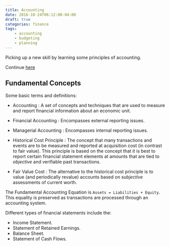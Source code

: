 ```yaml
---
title: Accounting
date: 2016-10-24T06:12:00-04:00
draft: true
categories: finance
tags:
    - accounting
    - budgeting
    - planning
---
```


Picking up a new skill by learning some principles of accounting.
<!--more-->

Continue [here](http://www.principlesofaccounting.com/chapter-1/accounting-equation/)

## Fundamental Concepts
Some basic terms and definitions:

- Accounting
: A set of concepts and techniques that are used to measure and report financial information about an economic unit.

- Financial Accounting
: Encompasses external reporting issues.

- Managerial Accounting
: Encompasses internal reporting issues.

- Historical Cost Principle
: The concept that many transactions and events are to be measured and reported at acquisition cost (in contrast to fair value). This principle is based on the concept that it is best to report certain financial statement elements at amounts that are tied to _objective_ and verifiable past transactions.

- Fair Value Cost
: The alternative to the historical cost principle is to value (and periodically revalue) accounts based on _subjective_ assessments of current worth.

The Fundamental Accounting Equation is `Assets = Liabilities + Equity`. This equality is preserved as transactions are processed through an accounting system.

Different types of financial statements include the:

- Income Statement.
- Statement of Retained Earnings.
- Balance Sheet.
- Statement of Cash Flows.
